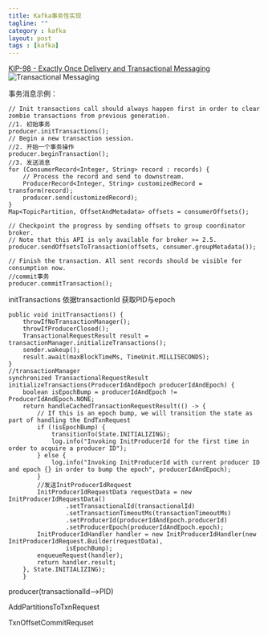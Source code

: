 ```yaml
---
title: Kafka事务性实现
tagline: ""
category : kafka
layout: post
tags : [kafka]
---
```

[KIP-98 - Exactly Once Delivery and Transactional Messaging](https://cwiki.apache.org/confluence/display/KAFKA/KIP-98+-+Exactly+Once+Delivery+and+Transactional+Messaging)
![Transactional Messaging](https://raw.githubusercontent.com/2pc/2pc.github.io/master/images/kafka_tx.jpg)

事务消息示例：
```
// Init transactions call should always happen first in order to clear zombie transactions from previous generation.
//1. 初始事务
producer.initTransactions();
// Begin a new transaction session.
//2. 开始一个事务操作
producer.beginTransaction();
//3. 发送消息
for (ConsumerRecord<Integer, String> record : records) {
    // Process the record and send to downstream.
    ProducerRecord<Integer, String> customizedRecord = transform(record);
    producer.send(customizedRecord);
}
Map<TopicPartition, OffsetAndMetadata> offsets = consumerOffsets();

// Checkpoint the progress by sending offsets to group coordinator broker.
// Note that this API is only available for broker >= 2.5.
producer.sendOffsetsToTransaction(offsets, consumer.groupMetadata());

// Finish the transaction. All sent records should be visible for consumption now.
//commit事务
producer.commitTransaction();
```

initTransactions 依据transactionId 获取PID与epoch

```
public void initTransactions() {
    throwIfNoTransactionManager();
    throwIfProducerClosed();
    TransactionalRequestResult result = transactionManager.initializeTransactions();
    sender.wakeup();
    result.await(maxBlockTimeMs, TimeUnit.MILLISECONDS);
}
//transactionManager
synchronized TransactionalRequestResult initializeTransactions(ProducerIdAndEpoch producerIdAndEpoch) {
    boolean isEpochBump = producerIdAndEpoch != ProducerIdAndEpoch.NONE;
    return handleCachedTransactionRequestResult(() -> {
        // If this is an epoch bump, we will transition the state as part of handling the EndTxnRequest
        if (!isEpochBump) {
            transitionTo(State.INITIALIZING);
            log.info("Invoking InitProducerId for the first time in order to acquire a producer ID");
        } else {
            log.info("Invoking InitProducerId with current producer ID and epoch {} in order to bump the epoch", producerIdAndEpoch);
        }
        //发送InitProducerIdRequest
        InitProducerIdRequestData requestData = new InitProducerIdRequestData()
                .setTransactionalId(transactionalId)
                .setTransactionTimeoutMs(transactionTimeoutMs)
                .setProducerId(producerIdAndEpoch.producerId)
                .setProducerEpoch(producerIdAndEpoch.epoch);
        InitProducerIdHandler handler = new InitProducerIdHandler(new InitProducerIdRequest.Builder(requestData),
                isEpochBump);
        enqueueRequest(handler);
        return handler.result;
    }, State.INITIALIZING);
    }

```

producer(transactionalId-->PID)

AddPartitionsToTxnRequest

TxnOffsetCommitRequset
